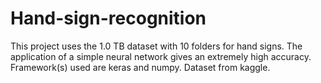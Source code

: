 # Hand-sign-recognition
This project uses the 1.0 TB dataset with 10 folders for hand signs. 
The application of a simple neural network gives an extremely 
high accuracy. 
Framework(s) used are keras and numpy.
Dataset from kaggle.
